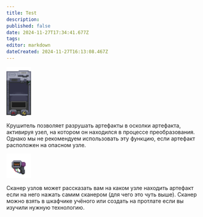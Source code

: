 ```yaml
---
title: Test
description: 
published: false
date: 2024-11-27T17:34:41.677Z
tags: 
editor: markdown
dateCreated: 2024-11-27T16:13:08.467Z
---
```



<div class="infobox">
  <img src="/guides/xenoarcheology/crusher.png" width="64px" height="128px"/>
  <p>Крушитель позволяет разрушать артефакты в осколки артефакта, активируя узел, на котором он находился в процессе преобразования. Однако мы не рекомендуем использовать эту функцию, если артефакт расположен на опасном узле.</p>
</div>

<div class="infobox">
  <img src="/guides/xenoarcheology/skaner_uslov.gif" width="64px" height="64px"/> 
  <p>Сканер узлов может рассказать вам на каком узле находить артефакт если на него нажать самим сканером (для чего это чуть выше). Сканер можно взять в шкафчике учёного или создать на протлате если вы изучили нужную технологию.</p>
</div>